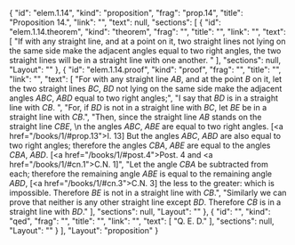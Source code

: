 {
  "id": "elem.1.14",
  "kind": "proposition",
  "frag": "prop.14",
  "title": "Proposition 14.",
  "link": "",
  "text": null,
  "sections": [
    {
      "id": "elem.1.14.theorem",
      "kind": "theorem",
      "frag": "",
      "title": "",
      "link": "",
      "text": [
        "If with any straight line, and at a point on it, two straight lines not lying on the same side make the adjacent angles equal to two right angles, the two straight lines will be in a straight line with one another. "
      ],
      "sections": null,
      "Layout": ""
    },
    {
      "id": "elem.1.14.proof",
      "kind": "proof",
      "frag": "",
      "title": "",
      "link": "",
      "text": [
        "For with any straight line <var>AB</var>, and at the point <var>B</var> on it, let the two straight lines <var>BC</var>, <var>BD</var> not lying on the same side make the adjacent angles <var>ABC</var>, <var>ABD</var> equal to two right angles;",
        "I say that <var>BD</var> is in a straight line with <var>CB</var>. ",
        "For, if <var>BD</var> is not in a straight line with <var>BC</var>, let <var>BE</var> be in a straight line with <var>CB</var>.",
        "Then, since the straight line <var>AB</var> stands on the straight line <var>CBE</var>, \n        the angles <var>ABC</var>, <var>ABE</var> are equal to two right angles. [<a href=\"/books/1/#prop.13\">I. 13</a>] But the angles <var>ABC</var>, <var>ABD</var> are also equal to two right angles; therefore the angles <var>CBA</var>, <var>ABE</var> are equal to the angles <var>CBA</var>, <var>ABD</var>. [<a href=\"/books/1/#post.4\">Post. 4</a> and <a href=\"/books/1/#cn.1\">C.N. 1</a>]",
        "Let the angle <var>CBA</var> be subtracted from each; therefore the remaining angle <var>ABE</var> is equal to the remaining angle <var>ABD</var>, [<a href=\"/books/1/#cn.3\">C.N. 3</a>] the less to the greater: which is impossible. Therefore <var>BE</var> is not in a straight line with <var>CB</var>.",
        "Similarly we can prove that neither is any other straight line except <var>BD</var>. Therefore <var>CB</var> is in a straight line with <var>BD</var>."
      ],
      "sections": null,
      "Layout": ""
    },
    {
      "id": "",
      "kind": "qed",
      "frag": "",
      "title": "",
      "link": "",
      "text": [
        "Q. E. D."
      ],
      "sections": null,
      "Layout": ""
    }
  ],
  "Layout": "proposition"
}
